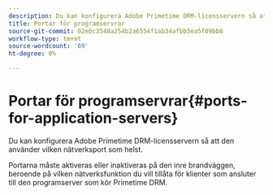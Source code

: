 ```yaml
---
description: Du kan konfigurera Adobe Primetime DRM-licensservern så att den använder vilken nätverksport som helst.
title: Portar för programservrar
source-git-commit: 02ebc3548a254b2a6554f1ab34afbb3ea5f09bb8
workflow-type: tm+mt
source-wordcount: '69'
ht-degree: 0%

---
```


# Portar för programservrar{#ports-for-application-servers}

Du kan konfigurera Adobe Primetime DRM-licensservern så att den använder vilken nätverksport som helst.

Portarna måste aktiveras eller inaktiveras på den inre brandväggen, beroende på vilken nätverksfunktion du vill tillåta för klienter som ansluter till den programserver som kör Primetime DRM.
